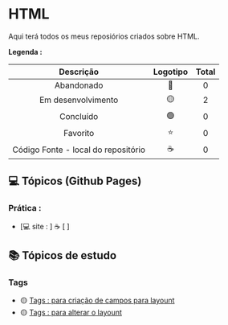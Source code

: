 # HTML
 
<p> Aqui terá todos os meus reposiórios criados sobre HTML. </p>

<strong> Legenda :</strong>

|Descrição | Logotipo   | Total |
|:--: |:--:|:--:|
| Abandonado | 🔴 | 0 |
| Em desenvolvimento    |  🟡  | 2 |
| Concluído    |  🟢  | 0 |
| Favorito | ⭐ | 0 |
| Código Fonte - local do repositório | ☕| 0 |


## 💻 Tópicos (Github Pages) 
### Prática : 
* [💻 site :  ] ☕ [ ]


## 📚 Tópicos de estudo  
### Tags 
* 🟡 [Tags :  para criação de campos para layount ](https://github.com/LeandroPereira2603/HTML/blob/main/explica%C3%A7%C3%B5es/tags-para-criar-campo-layout.md)
* 🟡 [Tags :  para alterar o layount](https://github.com/LeandroPereira2603/HTML/blob/main/explica%C3%A7%C3%B5es/tags-para-criar-campo-layout.md)

